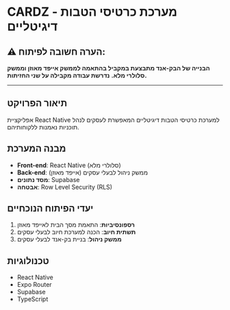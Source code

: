 # CARDZ - מערכת כרטיסי הטבות דיגיטליים

## **⚠️ הערה חשובה לפיתוח:**
**הבנייה של הבק-אנד מתבצעת במקביל בהתאמה לממשק אייפד מאוזן וממשק סלולרי מלא.**
**נדרשת עבודה מקבילה על שני החזיתות.**

---

## תיאור הפרויקט
אפליקציית React Native למערכת כרטיסי הטבות דיגיטליים המאפשרת לעסקים לנהל תוכניות נאמנות ללקוחותיהם.

## מבנה המערכת
- **Front-end**: React Native (סלולרי מלא)
- **Back-end**: ממשק ניהול לבעלי עסקים (אייפד מאוזן)
- **מסד נתונים**: Supabase
- **אבטחה**: Row Level Security (RLS)

## יעדי הפיתוח הנוכחיים
1. **רספונסיביות**: התאמת מסך הבית לאייפד מאוזן
2. **תשתית חיוב**: הכנה למערכת חיוב לבעלי עסקים
3. **ממשק ניהול**: בניית בק-אנד לבעלי עסקים

## טכנולוגיות
- React Native
- Expo Router
- Supabase
- TypeScript
